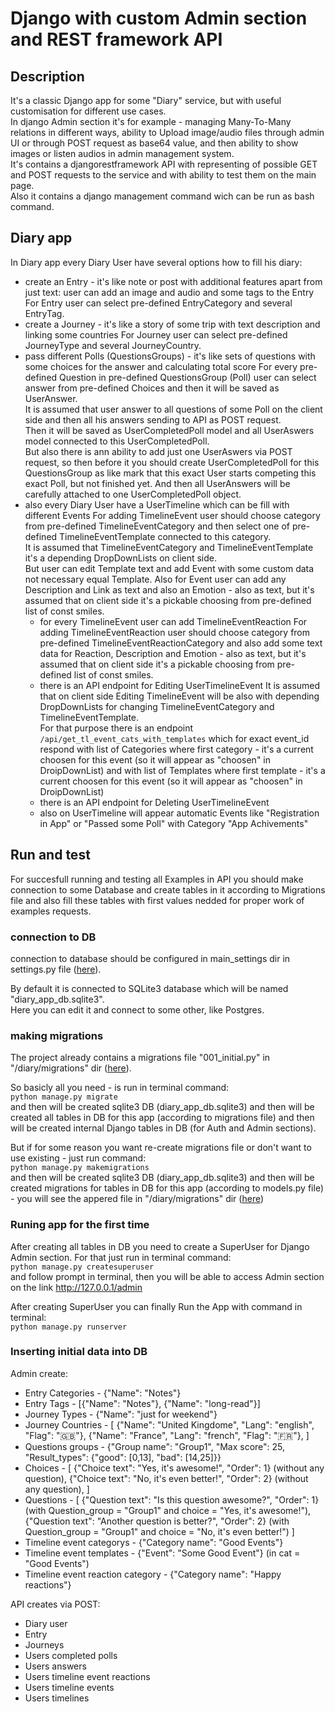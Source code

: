 # Django with custom Admin section and REST framework API

## Description
It's a classic Django app for some "Diary" service, but with useful customisation for different use cases.  
In django Admin section it's for example - managing Many-To-Many relations in different ways, ability to Upload image/audio files through admin UI or through POST request as base64 value, and then ability to show images or listen audios in admin management system.  
It's contains a djangorestframework API with representing of possible GET and POST requests to the service and with ability to test them on the main page.  
Also it contains a django management command wich can be run as bash command.  

## Diary app
In Diary app every Diary User have several options how to fill his diary:  
- create an Entry - it's like note or post with additional features apart from just text: user can add an image and audio and some tags to the Entry
  For Entry user can select pre-defined EntryCategory and several EntryTag.
- create a Journey - it's like a story of some trip with text description and linking some countries
  For Journey user can select pre-defined JourneyType and several JourneyCountry.
- pass different Polls (QuestionsGroups) - it's like sets of questions with some choices for the answer and calculating total score
  For every pre-defined Question in pre-defined QuestionsGroup (Poll) user can select answer from pre-defined Choices and then it will be saved as UserAnswer.  
  It is assumed that user answer to all questions of some Poll on the client side and then all his answers sending to API as POST request.  
  Then it will be saved as UserCompletedPoll model and all UserAswers model connected to this UserCompletedPoll.  
  But also there is ann ability to add just one UserAswers via POST request, so then before it you should create UserCompletedPoll for this QuestionsGroup as like mark that this exact User starts competing this exact Poll, but not finished yet. And then all UserAnswers will be carefully attached to one UserCompletedPoll object.
- also every Diary User have a UserTimeline which can be fill with different Events
  For adding TimelineEvent user should choose category from pre-defined TimelineEventCategory and then select one of pre-defined TimelineEventTemplate connected to this category.  
  It is assumed that TimelineEventCategory and TimelineEventTemplate it's a depending DropDownLists on client side.  
  But user can edit Template text and add Event with some custom data not necessary equal Template.
  Also for Event user can add any Description and Link as text and also an Emotion - also as text, but it's assumed that on client side it's a pickable choosing from pre-defined list of const smiles.
  - for every TimelineEvent user can add TimelineEventReaction
    For adding TimelineEventReaction user should choose category from pre-defined TimelineEventReactionCategory and also add some text data for Reaction, Description and Emotion - also as text, but it's assumed that on client side it's a pickable choosing from pre-defined list of const smiles.
  - there is an API endpoint for Editing UserTimelineEvent
    It is assumed that on client side Editing TimelineEvent will be also with depending DropDownLists for changing TimelineEventCategory and TimelineEventTemplate.  
    For that purpose there is an endpoint `/api/get_tl_event_cats_with_templates` which for exact event_id respond with list of Categories where first category - it's a current choosen for this event (so it will appear as "choosen" in DroipDownList) and with list of Templates where first template - it's a current choosen for this event (so it will appear as "choosen" in DroipDownList)
  - there is an API endpoint for Deleting UserTimelineEvent
  - also on UserTimeline will appear automatic Events like "Registration in App" or "Passed some Poll" with Category "App Achivements" 


## Run and test
For succesfull running and testing all Examples in API you should make connection to some Database and create tables in it according to Migrations file and also fill these tables with first values nedded for proper work of examples requests.  

###  connection to DB
connection to database should be configured in main_settings dir in settings.py file ([here](main_configs/settings.py#L62)). 
  
By default it is connected to SQLite3 database which will be named "diary_app_db.sqlite3".  
Here you can edit it and connect to some other, like Postgres.

### making migrations
The project already contains a migrations file "001_initial.py" in "/diary/migrations" dir ([here](diary/migrations/0001_initial.py)).  

So basicly all you need - is run in terminal command:  
`python manage.py migrate`  
and then will be created sqlite3 DB (diary_app_db.sqlite3) and then will be created all tables in DB for this app (according to migrations file) and then will be created internal Django tables in DB (for Auth and Admin sections).  

But if for some reason you want re-create migrations file or don't want to use existing - just run command:  
`python manage.py makemigrations`  
and then will be created sqlite3 DB (diary_app_db.sqlite3) and then will be created migrations for tables in DB for this app (according to models.py file) - you will see the appered file in "/diary/migrations" dir ([here](diary/migrations/))

### Runing app for the first time
After creating all tables in DB you need to create a SuperUser for Django Admin section. For that just run in terminal command:  
`python manage.py createsuperuser`  
and follow prompt in terminal, then you will be able to access Admin section on the link http://127.0.0.1/admin  

After creating SuperUser you can finally Run the App with command in terminal:  
`python manage.py runserver`  

### Inserting initial data into DB
Admin create:
- Entry Categories - {"Name": "Notes"}
- Entry Tags - [{"Name": "Notes"}, {"Name": "long-read"}]
- Journey Types - {"Name": "just for weekend"}
- Journey Countries - [
    {"Name": "United Kingdome", "Lang": "english", "Flag": "🇬🇧"},
    {"Name": "France", "Lang": "french", "Flag": "🇫🇷"},
]
- Questions groups - {"Group name": "Group1", "Max score": 25, "Result_types": {"good": [0,13], "bad": [14,25]}}
- Choices - [
    {"Choice text": "Yes, it's awesome!", "Order": 1} (without any question),
    {"Choice text": "No, it's even better!", "Order": 2} (without any question),
]
- Questions - [
    {"Question text": "Is this question awesome?", "Order": 1} 
    (with Question_group = "Group1" and choice = "Yes, it's awesome!"), 
    {"Question text": "Another question is better?", "Order": 2} 
    (with Question_group = "Group1" and choice = "No, it's even better!")
]
- Timeline event categorys - {"Category name": "Good Events"}
- Timeline event templates - {"Event": "Some Good Event"} (in cat = "Good Events")
- Timeline event reaction category - {"Category name": "Happy reactions"}

API creates via POST:
- Diary user
- Entry
- Journeys
- Users completed polls
- Users answers
- Users timeline event reactions
- Users timeline events
- Users timelines
